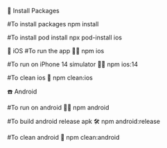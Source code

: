  🚀 Install Packages

#To install packages
npm install

#To install pod install
npx pod-install ios
 

 
📱 iOS
#To run the app 🏃‍♂️
npm ios

#To run on iPhone 14 simulator 🏃‍♂️
npm ios:14

#To clean ios 🚨
npm clean:ios


☎️ Android

#To run on android 🏃‍♂️
npm android

#To build android release apk 🛠️
npm android:release

#To clean android 🚨
npm clean:android

